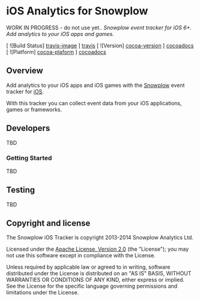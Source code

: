 iOS Analytics for Snowplow
==========================
WORK IN PROGRESS - do not use yet.. *Snowplow event tracker for iOS 6+. Add analytics to your iOS apps and games.*

[ ![Build Status] [travis-image] ] [travis]
[ ![Version] [cocoa-version] ] [cocoadocs]
[ ![Platform] [cocoa-plaform] ] [cocoadocs]

[travis-image]: https://travis-ci.org/snowplow/snowplow-ios-tracker.png?branch=develop
[travis]: http://travis-ci.org/snowplow/snowplow-ios-tracker
[cocoadocs]: http://cocoadocs.org/docsets/Snowplow
[cocoa-version]: http://cocoapod-badges.herokuapp.com/v/Snowplow/badge.png
[cocoa-plaform]: http://cocoapod-badges.herokuapp.com/p/Snowplow/badge.png

## Overview
Add analytics to your iOS apps and iOS games with the [Snowplow][2] event tracker for [iOS][3].

With this tracker you can collect event data from your iOS applications, games or frameworks.

## Developers
TBD

### Getting Started
TBD

## Testing
TBD

## Copyright and license

The Snowplow iOS Tracker is copyright 2013-2014 Snowplow Analytics Ltd.

Licensed under the [Apache License, Version 2.0][1] (the "License");
you may not use this software except in compliance with the License.

Unless required by applicable law or agreed to in writing, software
distributed under the License is distributed on an "AS IS" BASIS,
WITHOUT WARRANTIES OR CONDITIONS OF ANY KIND, either express or implied.
See the License for the specific language governing permissions and
limitations under the License.

[1]: http://www.apache.org/licenses/LICENSE-2.0
[2]: http://snowplowanalytics.com/
[3]: https://www.apple.com/ios/
